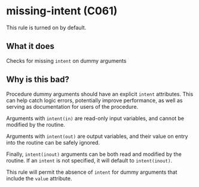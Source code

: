 # missing-intent (C061)
This rule is turned on by default.

## What it does
Checks for missing `intent` on dummy arguments

## Why is this bad?
Procedure dummy arguments should have an explicit `intent`
attributes. This can help catch logic errors, potentially improve
performance, as well as serving as documentation for users of
the procedure.

Arguments with `intent(in)` are read-only input variables, and cannot be
modified by the routine.

Arguments with `intent(out)` are output variables, and their value on
entry into the routine can be safely ignored.

Finally, `intent(inout)` arguments can be both read and modified by the
routine. If an `intent` is not specified, it will default to
`intent(inout)`.

This rule will permit the absence of `intent` for dummy arguments
that include the `value` attribute.
